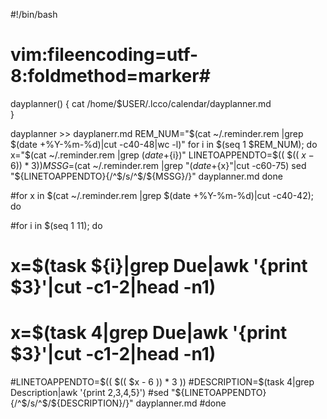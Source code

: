 #!/bin/bash
# vim:fileencoding=utf-8:foldmethod=marker#

dayplanner() {
cat /home/$USER/.lcco/calendar/dayplanner.md    
}


dayplanner >> dayplanerr.md
REM_NUM="$(cat ~/.reminder.rem |grep $(date +%Y-%m-%d)|cut -c40-48|wc -l)"
for i in $(seq 1 $REM_NUM); do
x="$(cat ~/.reminder.rem |grep $(date +%Y-%m-%d)|cut -c40-41|head -n${i})"
LINETOAPPENDTO=$(( $(( $x - 6 )) * 3 ))
MSSG=$(cat ~/.reminder.rem |grep "$(date +%Y-%m-%d)"|grep "T${x}"|cut -c60-75)
sed "${LINETOAPPENDTO}{/^$/s/^$/${MSSG}/}" dayplanner.md
done




#for x in $(cat ~/.reminder.rem |grep $(date +%Y-%m-%d)|cut -c40-42); do

#for i in $(seq 1 11); do
#	x=$(task ${i}|grep Due|awk '{print $3}'|cut -c1-2|head -n1)
#	x=$(task 4|grep Due|awk '{print $3}'|cut -c1-2|head -n1)
#LINETOAPPENDTO=$(( $(( $x - 6 )) * 3 ))
#DESCRIPTION=$(task 4|grep Description|awk '{print $2,$3,$4,$5}')
#sed "${LINETOAPPENDTO}{/^$/s/^$/${DESCRIPTION}/}" dayplanner.md
#done

